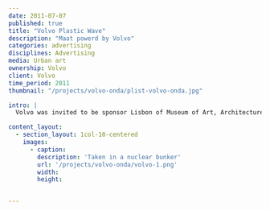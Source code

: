 ```yaml
---
date: 2011-07-07
published: true
title: "Volvo Plastic Wave"
description: "Maat powerd by Volvo"
categories: advertising
disciplines: Advertising
media: Urban art
ownership: Volvo
client: Volvo
time_period: 2011
thumbnail: "/projects/volvo-onda/plist-volvo-onda.jpg"

intro: |
  Volvo was invited to be sponsor Lisbon of Museum of Art, Architecture and Technology (MAAT) and the Museum of Electricity. The challenge was how to do much more than just a logo on the communication or a decorated car. We believed from the very beginning, that Volvo should have an active brand presence, covering themes such as: Sustainability, Safety, Mobility. “Sustainability” was the choice and from that day a wave started to emerge.

content_layout:
  - section_layout: 1col-10-centered
    images:
      - caption:
        description: 'Taken in a nuclear bunker'
        url: '/projects/volvo-onda/volvo-1.png'
        width:
        height:


---
```

